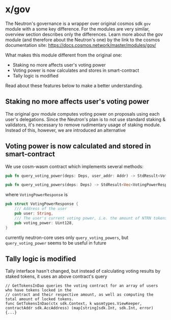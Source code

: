 # x/gov
The Neutron's governance is a wrapper over original cosmos sdk `gov` module with a some key difference. For the modules are very similar, overview section describes only the differences. Learn more about the gov module (and therefore about the Neutron's one) by the link to the cosmos documentation site: https://docs.cosmos.network/master/modules/gov/

What makes this module different from the original one:
- Staking no more affects user's voting power
- Voting power is now calculates and stores in smart-contract
- Tally logic is modified

Read about these features below to make a better understanding.

## Staking no more affects user's voting power

The original gov module computes voting power on proposals using each user's delegations. Since the Neutron's plan is to not use standard staking & validators, it's necessary to remove rudimentary usage of staking module. Instead of this, however, we are introduced an alternative
## Voting power is now calculated and stored in smart-contract

We use cosm-wasm contract which implements several methods:
```rust
pub fn query_voting_power(deps: Deps, user_addr: Addr) -> StdResult<VotingPowerResponse> {...}
```

```rust
pub fn query_voting_powers(deps: Deps) -> StdResult<Vec<VotingPowerResponse>>  {...}  
```
where ```VotingPowerResponse``` is

```rust
pub struct VotingPowerResponse {
    /// Address of the user
    pub user: String,
    /// The user's current voting power, i.e. the amount of NTRN tokens locked in voting contract
    pub voting_power: Uint128,
}
```
currently neutron-core uses only `query_voting_powers`, but `query_voting_power` seems to be useful in future

## Tally logic is modified
Tally interface hasn't changed, but instead of calculating voting results by staked tokens, it uses an above contract's query
```golang
// GetTokensInDao queries the voting contract for an array of users who have tokens locked in the
// contract and their respective amount, as well as computing the total amount of locked tokens.
func GetTokensInDao(ctx sdk.Context, k wasmtypes.ViewKeeper, contractAddr sdk.AccAddress) (map[string]sdk.Int, sdk.Int, error) {...}
```
